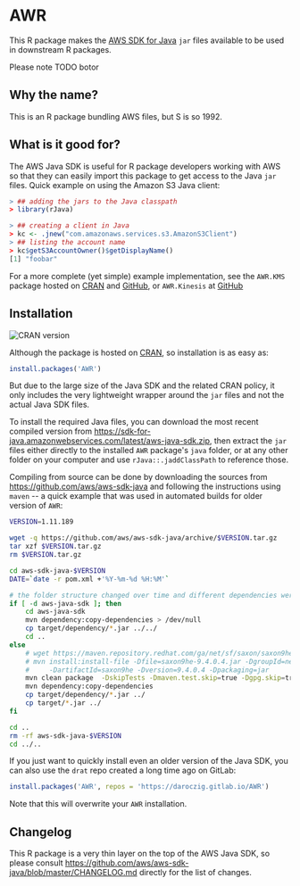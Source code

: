 # AWR

This R package makes the [AWS SDK for
Java](https://aws.amazon.com/sdk-for-java) `jar` files available to be
used in downstream R packages.

Please note TODO botor

## Why the name?

This is an R package bundling AWS files, but S is so 1992.

## What is it good for?

The AWS Java SDK is useful for R package developers working with AWS
so that they can easily import this package to get access to the Java
`jar` files. Quick example on using the Amazon S3 Java client:

```r
> ## adding the jars to the Java classpath
> library(rJava)

> ## creating a client in Java
> kc <- .jnew("com.amazonaws.services.s3.AmazonS3Client")
> ## listing the account name
> kc$getS3AccountOwner()$getDisplayName()
[1] "foobar"
```

For a more complete (yet simple) example implementation, see the
`AWR.KMS` package hosted on
[CRAN](https://cran.r-project.org/package=AWR.KMS) and
[GitHub](https://github.com/daroczig/AWR.KMS), or `AWR.Kinesis` at
[GitHub](https://github.com/daroczig/AWR.Kinesis)

## Installation

![CRAN version](http://www.r-pkg.org/badges/version-ago/AWR)

Although the package is hosted on
[CRAN](https://cran.r-project.org/package=AWR), so installation is as
easy as:

```r
install.packages('AWR')
```

But due to the large size of the Java SDK and the related CRAN policy,
it only includes the very lightweight wrapper around the `jar` files
and not the actual Java SDK files.

To install the required Java files, you can download the most recent
compiled version from
https://sdk-for-java.amazonwebservices.com/latest/aws-java-sdk.zip,
then extract the `jar` files either directly to the installed `AWR`
package's `java` folder, or at any other folder on your computer and
use `rJava::.jaddClassPath` to reference those.

Compiling from source can be done by downloading the sources from
https://github.com/aws/aws-sdk-java and following the instructions
using `maven` -- a quick example that was used in automated builds
for older version of `AWR`:

```sh
VERSION=1.11.189

wget -q https://github.com/aws/aws-sdk-java/archive/$VERSION.tar.gz
tar xzf $VERSION.tar.gz
rm $VERSION.tar.gz

cd aws-sdk-java-$VERSION
DATE=`date -r pom.xml +'%Y-%m-%d %H:%M'`

# the folder structure changed over time and different dependencies were also required, so this these checks
if [ -d aws-java-sdk ]; then
    cd aws-java-sdk
    mvn dependency:copy-dependencies > /dev/null
    cp target/dependency/*.jar ../../
    cd ..
else
    # wget https://maven.repository.redhat.com/ga/net/sf/saxon/saxon9he/9.4.0.4/saxon9he-9.4.0.4.jar
    # mvn install:install-file -Dfile=saxon9he-9.4.0.4.jar -DgroupId=net.sf.saxon \
    #     -DartifactId=saxon9he -Dversion=9.4.0.4 -Dpackaging=jar
    mvn clean package  -DskipTests -Dmaven.test.skip=true -Dgpg.skip=true
    mvn dependency:copy-dependencies
    cp target/dependency/*.jar ../
    cp target/*.jar ../
fi

cd ..
rm -rf aws-sdk-java-$VERSION
cd ../..
```

If you just want to quickly install even an older version of the Java SDK,
you can also use the `drat` repo created a long time ago on GitLab:

```r
install.packages('AWR', repos = 'https://daroczig.gitlab.io/AWR')
```

Note that this will overwrite your `AWR` installation.

## Changelog

This R package is a very thin layer on the top of the AWS Java SDK, so please consult https://github.com/aws/aws-sdk-java/blob/master/CHANGELOG.md directly for the list of changes.

